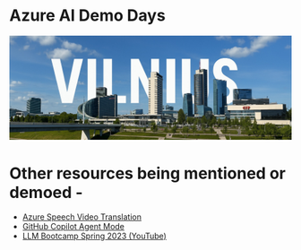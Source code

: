 # Azure AI Demo Days 

![](vilnius.jpg)

# Other resources being mentioned or demoed -

* [Azure Speech Video Translation](https://learn.microsoft.com/en-us/azure/ai-services/speech-service/video-translation-overview)
* [GitHub Copilot Agent Mode](https://code.visualstudio.com/blogs/2025/02/24/introducing-copilot-agent-mode)
* [LLM Bootcamp Spring 2023 (YouTube)](https://www.youtube.com/playlist?list=PL1T8fO7ArWleyIqOy37OVXsP4hFXymdOZ)
